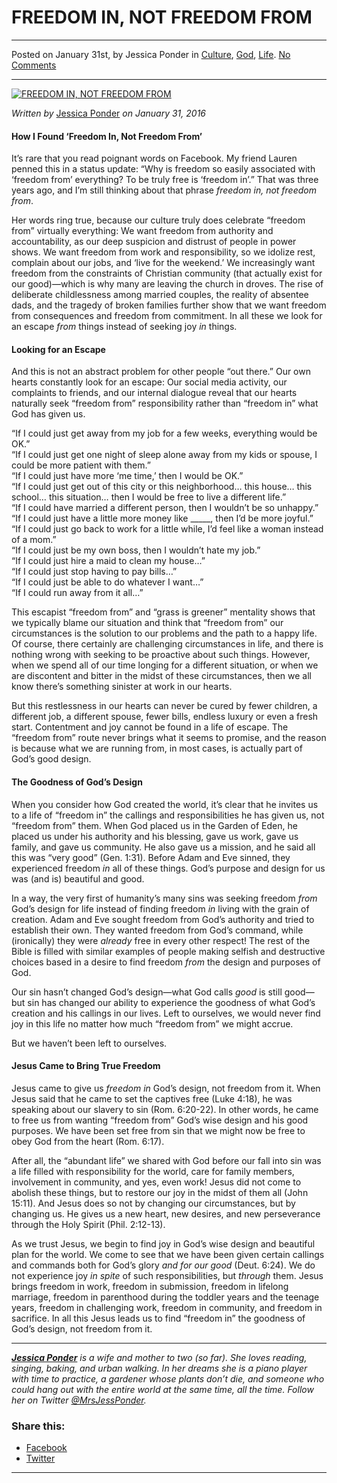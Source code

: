 FREEDOM IN, NOT FREEDOM FROM
============================

* * *

Posted on January 31st, by Jessica Ponder in [Culture](http://www.remnantresource.org/category/culture/), [God](http://www.remnantresource.org/category/god/), [Life](http://www.remnantresource.org/category/life/). [No Comments](http://www.remnantresource.org/freedom-in-not-freedom-from/#respond)

* * *

[![FREEDOM IN, NOT FREEDOM FROM](http://www.remnantresource.org/wp-content/uploads/2016/01/Freedom_in_not_freedom_from.jpg)](http://www.remnantresource.org/wp-content/uploads/2016/01/Freedom_in_not_freedom_from.jpg)  

_Written by_ [Jessica Ponder](http://www.remnantresource.org/author/jessica-ponder/ "Posts by Jessica Ponder") _on January 31, 2016_

#### How I Found ‘Freedom In, Not Freedom From’

It’s rare that you read poignant words on Facebook. My friend Lauren penned this in a status update: “Why is freedom so easily associated with ‘freedom from’ everything? To be truly free is ‘freedom in’.” That was three years ago, and I’m still thinking about that phrase _freedom in, not freedom from_.

Her words ring true, because our culture truly does celebrate “freedom from” virtually everything: We want freedom from authority and accountability, as our deep suspicion and distrust of people in power shows. We want freedom from work and responsibility, so we idolize rest, complain about our jobs, and ‘live for the weekend.’ We increasingly want freedom from the constraints of Christian community (that actually exist for our good)—which is why many are leaving the church in droves. The rise of deliberate childlessness among married couples, the reality of absentee dads, and the tragedy of broken families further show that we want freedom from consequences and freedom from commitment. In all these we look for an escape _from_ things instead of seeking joy _in_ things.

#### Looking for an Escape

And this is not an abstract problem for other people “out there.” Our own hearts constantly look for an escape: Our social media activity, our complaints to friends, and our internal dialogue reveal that our hearts naturally seek “freedom from” responsibility rather than “freedom in” what God has given us.

“If I could just get away from my job for a few weeks, everything would be OK.”  
“If I could just get one night of sleep alone away from my kids or spouse, I could be more patient with them.”  
“If I could just have more ‘me time,’ then I would be OK.”  
“If I could just get out of this city or this neighborhood… this house… this school… this situation… then I would be free to live a different life.”  
“If I could have married a different person, then I wouldn’t be so unhappy.”  
“If I could just have a little more money like \_\_\_\_\_, then I’d be more joyful.”  
“If I could just go back to work for a little while, I’d feel like a woman instead of a mom.”  
“If I could just be my own boss, then I wouldn’t hate my job.”  
“If I could just hire a maid to clean my house…”  
“If I could just stop having to pay bills…”  
“If I could just be able to do whatever I want…”  
“If I could run away from it all…”

This escapist “freedom from” and “grass is greener” mentality shows that we typically blame our situation and think that “freedom from” our circumstances is the solution to our problems and the path to a happy life. Of course, there certainly are challenging circumstances in life, and there is nothing wrong with seeking to be proactive about such things. However, when we spend all of our time longing for a different situation, or when we are discontent and bitter in the midst of these circumstances, then we all know there’s something sinister at work in our hearts.

But this restlessness in our hearts can never be cured by fewer children, a different job, a different spouse, fewer bills, endless luxury or even a fresh start. Contentment and joy cannot be found in a life of escape. The “freedom from” route never brings what it seems to promise, and the reason is because what we are running from, in most cases, is actually part of God’s good design.

#### The Goodness of God’s Design

When you consider how God created the world, it’s clear that he invites us to a life of “freedom in” the callings and responsibilities he has given us, not “freedom from” them. When God placed us in the Garden of Eden, he placed us under his authority and his blessing, gave us work, gave us family, and gave us community. He also gave us a mission, and he said all this was “very good” (Gen. 1:31). Before Adam and Eve sinned, they experienced freedom _in_ all of these things. God’s purpose and design for us was (and is) beautiful and good.

In a way, the very first of humanity’s many sins was seeking freedom _from_ God’s design for life instead of finding freedom _in_ living with the grain of creation. Adam and Eve sought freedom from God’s authority and tried to establish their own. They wanted freedom from God’s command, while (ironically) they were _already_ free in every other respect! The rest of the Bible is filled with similar examples of people making selfish and destructive choices based in a desire to find freedom _from_ the design and purposes of God.

Our sin hasn’t changed God’s design—what God calls _good_ is still good—but sin has changed our ability to experience the goodness of what God’s creation and his callings in our lives. Left to ourselves, we would never find joy in this life no matter how much “freedom from” we might accrue.

But we haven’t been left to ourselves.

#### **Jesus Came to Bring True Freedom**

Jesus came to give us _freedom in_ God’s design, not freedom from it. When Jesus said that he came to set the captives free (Luke 4:18), he was speaking about our slavery to sin (Rom. 6:20-22). In other words, he came to free us from wanting “freedom from” God’s wise design and his good purposes. We have been set free from sin that we might now be free to obey God from the heart (Rom. 6:17).

After all, the “abundant life” we shared with God before our fall into sin was a life filled with responsibility for the world, care for family members, involvement in community, and yes, even work! Jesus did not come to abolish these things, but to restore our joy in the midst of them all (John 15:11). And Jesus does so not by changing our circumstances, but by changing us. He gives us a new heart, new desires, and new perseverance through the Holy Spirit (Phil. 2:12-13).

As we trust Jesus, we begin to find joy in God’s wise design and beautiful plan for the world. We come to see that we have been given certain callings and commands both for God’s glory _and for our good_ (Deut. 6:24). We do not experience joy _in spite_ of such responsibilities, but _through_ them. Jesus brings freedom in work, freedom in submission, freedom in lifelong marriage, freedom in parenthood during the toddler years and the teenage years, freedom in challenging work, freedom in community, and freedom in sacrifice. In all this Jesus leads us to find “freedom in” the goodness of God’s design, not freedom from it.

* * *

_**[Jessica Ponder](http://www.remnantresource.org/author/jessica-ponder/)** is a wife and mother to two (so far). She loves reading, singing, baking, and urban walking. In her dreams she is a piano player with time to practice, a gardener whose plants don’t die, and someone who could hang out with the entire world at the same time, all the time. _Follow her on Twitter [@MrsJessPonder](https://twitter.com/MrsJessPonder).__

### Share this:

*   [Facebook](http://www.remnantresource.org/freedom-in-not-freedom-from/?share=facebook "Click to share on Facebook")
*   [Twitter](http://www.remnantresource.org/freedom-in-not-freedom-from/?share=twitter "Click to share on Twitter")

  

* * *
